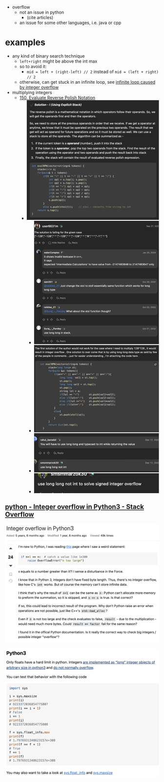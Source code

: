 


- overflow
	- not an issue in python
		- (cite articles)
	- an issue for some other languages, i.e. java or cpp

	
# examples
- any kind of binary search technique
	- `left+right` might be above the int max
	- so to avoid it:
		- `mid = left + (right-left) // 2` instead of `mid = (left + right) // 2`
	- otherwise, can get stuck in an infinite loop, see [infinite loop caused by integer overflow](../Bugs/infinite%20loop%20caused%20by%20integer%20overflow.md)
- multiplying integers
	- [150. Evaluate Reverse Polish Notation](../LeetCode/150.%20Evaluate%20Reverse%20Polish%20Notation.md)
		- ![](../!assets/attachments/Pasted%20image%2020240307132226.png)
			- ![](../!assets/attachments/Pasted%20image%2020240307132236.png)
			- ![](../!assets/attachments/Pasted%20image%2020240307132257.png)
			- ![](../!assets/attachments/Pasted%20image%2020240307132350.png)
			- ![](../!assets/attachments/Pasted%20image%2020240307132400.png)






## [python - Integer overflow in Python3 - Stack Overflow](https://stackoverflow.com/questions/52151647/integer-overflow-in-python3)

![](../!assets/attachments/Pasted%20image%2020240304185849.png)

![](../!assets/attachments/Pasted%20image%2020240304185920.png)
